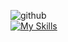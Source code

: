 ![github](https://img.shields.io/badge/GitHub-000000?style=for-the-badge&logo=GitHub&logoColor=white)
<br>
[![My Skills](https://skillicons.dev/icons?i=js,html,css,wasm)](https://skillicons.dev)
